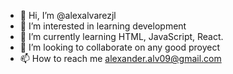 - 👋 Hi, I’m @alexalvarezjl
- 👀 I’m interested in learning development
- 🌱 I’m currently learning HTML, JavaScript, React.
- 💞️ I’m looking to collaborate on any good proyect
- 📫 How to reach me alexander.alv09@gmail.com

<!---
alexalvarezjl/alexalvarezjl is a ✨ special ✨ repository because its `README.md` (this file) appears on your GitHub profile.
You can click the Preview link to take a look at your changes.
--->

